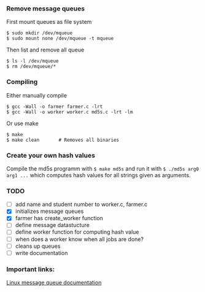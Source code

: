 ### Remove message queues

First mount queues as file system

```
$ sudo mkdir /dev/mqueue
$ sudo mount none /dev/mqueue -t mqueue
```

Then list and remove all queue

```
$ ls -l /dev/mqueue
$ rm /dev/mqueue/*
```

### Compiling

Either manually compile

```
$ gcc -Wall -o farmer farmer.c -lrt
$ gcc -Wall -o worker worker.c md5s.c -lrt -lm
```

Or use make

```
$ make
$ make clean       # Removes all binaries
```

### Create your own hash values

Compile the md5s programm with `$ make md5s` and run it with `$ ./md5s arg0 arg1 ...` which computes hash values for all strings given as arguments.

### TODO

- [ ] add name and student number to worker.c, farmer.c
- [x] initializes message queues
- [x] farmer has create_worker function
- [ ] define message datastucture
- [ ] define worker function for computing hash value
- [ ] when does a worker know when all jobs are done?
- [ ] cleans up queues
- [ ] write documentation

### Important links:

[Linux message queue documentation](http://man7.org/linux/man-pages/man7/mq_overview.7.html)
